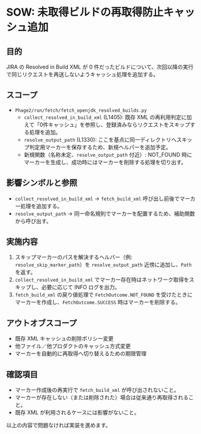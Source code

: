 # SOW: 未取得ビルドの再取得防止キャッシュ追加

## 目的
JIRA の Resolved in Build XML が 0 件だったビルドについて、次回以降の実行で同じリクエストを再送しないようキャッシュ処理を追加する。

## スコープ
- `Phage2/run/fetch/fetch_openjdk_resolved_builds.py`
  - `collect_resolved_in_build_xml` (L1405): 既存 XML の再利用判定に加えて「0件キャッシュ」を参照し、登録済みならリクエストをスキップする処理を追加。
  - `resolve_output_path` (L1330): ここを基点に同一ディレクトリへスキップ判定用マーカーを保存するため、新規ヘルパーを追加予定。
  - 新規関数（名称未定、`resolve_output_path` 付近）: NOT_FOUND 時にマーカーを生成し、成功時にはマーカーを削除する処理を切り出す。

## 影響シンボルと参照
- `collect_resolved_in_build_xml` → `fetch_build_xml` 呼び出し前後でマーカー処理を追加する。
- `resolve_output_path` → 同一命名規則でマーカーを配置するため、補助関数から呼び出す。

## 実施内容
1. スキップマーカーのパスを解決するヘルパー（例: `resolve_skip_marker_path`）を `resolve_output_path` 近傍に追加し、`Path` を返す。
2. `collect_resolved_in_build_xml` でマーカー存在時はネットワーク取得をスキップし、必要に応じて INFO ログを出力。
3. `fetch_build_xml` の戻り値処理で `FetchOutcome.NOT_FOUND` を受けたときにマーカーを作成し、`FetchOutcome.SUCCESS` 時はマーカーを削除する。

## アウトオブスコープ
- 既存 XML キャッシュの削除ポリシー変更
- 他ファイル／他プロダクトのキャッシュ方式変更
- マーカーを自動的に再取得へ切り替えるための期限管理

## 確認項目
- マーカー作成後の再実行で `fetch_build_xml` が呼び出されないこと。
- マーカーが存在しない（または削除された）場合は従来通り再取得されること。
- 既存 XML が利用されるケースには影響がないこと。

以上の内容で問題なければ実装を進めます。
